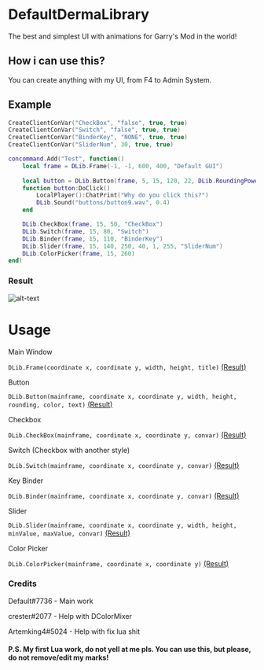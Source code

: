 # DefaultDermaLibrary
The best and simplest UI with animations for Garry's Mod in the world!

## How i can use this?
You can create anything with my UI, from F4 to Admin System.

## Example
```lua
CreateClientConVar("CheckBox", "false", true, true)
CreateClientConVar("Switch", "false", true, true)
CreateClientConVar("BinderKey", "NONE", true, true)
CreateClientConVar("SliderNum", 30, true, true)

concommand.Add("Test", function()
	local frame = DLib.Frame(-1, -1, 600, 400, "Default GUI")
	
	local button = DLib.Button(frame, 5, 15, 120, 22, DLib.RoundingPower, DLib.Color.Top, "Button")
	function button:DoClick()
		LocalPlayer():ChatPrint("Why do you click this?")
		DLib.Sound("buttons/button9.wav", 0.4)
	end

	DLib.CheckBox(frame, 15, 50, "CheckBox")
	DLib.Switch(frame, 15, 80, "Switch")
	DLib.Binder(frame, 15, 110, "BinderKey")
	DLib.Slider(frame, 15, 140, 250, 40, 1, 255, "SliderNum")
	DLib.ColorPicker(frame, 15, 260)
end)
```

### Result
![alt-text](https://i.imgur.com/a2RwXDz.png)

# Usage
Main Window

```DLib.Frame(coordinate x, coordinate y, width, height, title)```
[(Result)](https://i.imgur.com/dt4uxda.png)

Button

```DLib.Button(mainframe, coordinate x, coordinate y, width, height, rounding, color, text)```
[(Result)](https://i.imgur.com/in0z7FJ.gif)

Checkbox

```DLib.CheckBox(mainframe, coordinate x, coordinate y, convar)```
[(Result)](https://i.imgur.com/J8hcTtA.gif)

Switch (Checkbox with another style)

```DLib.Switch(mainframe, coordinate x, coordinate y, convar)```
[(Result)](https://i.imgur.com/wolgQ0C.gif)

Key Binder

```DLib.Binder(mainframe, coordinate x, coordinate y, convar)```
[(Result)](https://i.imgur.com/skRT04K.gif)

Slider

```DLib.Slider(mainframe, coordinate x, coordinate y, width, height, minValue, maxValue, convar)```
[(Result)](https://i.imgur.com/l5O4Yyz.gif)

Color Picker

```DLib.ColorPicker(mainframe, coordinate x, coordinate y)```
[(Result)](https://i.imgur.com/S6UyE0B.gif)

### Credits
Default#7736 - Main work

crester#2077 - Help with DColorMixer

Artemking4#5024 - Help with fix lua shit

#### P.S. My first Lua work, do not yell at me pls. You can use this, but please, do not remove/edit my marks!
